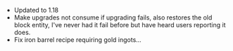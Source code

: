 - Updated to 1.18
- Make upgrades not consume if upgrading fails, also restores the old block entity, I've never had it fail before but have heard users reporting it does.
- Fix iron barrel recipe requiring gold ingots...
